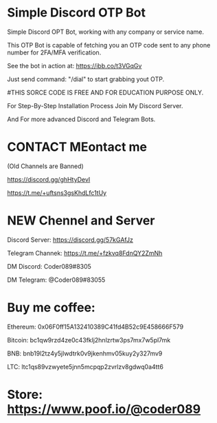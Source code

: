 # Simple Discord OTP Bot

Simple Discord OPT Bot, working with any company or service name.

This OTP Bot is capable of fetching you an OTP code sent to any phone number for 2FA/MFA verification.

See the bot in action at: https://ibb.co/t3VGqGv


Just send command: "/dial" to start grabbing yout OTP.

#THIS SORCE CODE IS FREE AND FOR EDUCATION PURPOSE ONLY.

For Step-By-Step Installation Process Join My Discord Server.

And For more advanced Discord and Telegram Bots.


# CONTACT MEontact me

(Old Channels are Banned)

https://discord.gg/ghHtyDevI

https://t.me/+uftsns3gsKhdLfc1tUy


# NEW Chennel and Server

Discord Server: https://discord.gg/57kGAfJz

Telegram Channek: https://t.me/+fzkvq8FdnQY2ZmNh

DM Discord: Coder089#8305

DM Telegram: @Coder089#83055


# Buy me coffee: 

  Ethereum: 0x06F0ff15A132410389C41fd4B52c9E458666F579
  
  Bitcoin: bc1qw9rzd4ze0c43fklj2hnlzrtw3ps7mx7w5pl7mk
  
  BNB: bnb19l2tz4y5jlwdtrk0v9jkenhmv05kuy2y327mv9
  
  LTC: ltc1qs89vzwyete5jnn5mcpqp2zvrlzv8gdwq0a4tt6
  
  # Store: https://www.poof.io/@coder089
